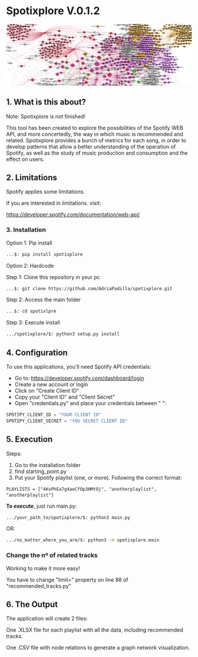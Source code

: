 # Spotixplore V.0.1.2


![Spotixplore graph image](https://github.com/AdriaPadilla/spotixplore/blob/master/spotixplore/img/img1.png
)


## 1. What is this about?
Note: Spotixplore is not finished!

This tool has been created to explore the possibilities of the Spotify WEB API, and more concertedly, the way in which music is recommended and related. Spotixplore provides a bunch of metrics for each song, in order to develop patterns that allow a better understanding of the operation of Spotify, as well as the study of music production and consumption and the effect on users.

## 2. Limitations
Spotify applies some limitations.

If you are interested in limitations. visit:

https://developer.spotify.com/documentation/web-api/

### 3. Installation
Option 1: Pip install

```bash
...$: pip install spotixplore
```
Option 2: Hardcode

Step 1: Clone this repository in your pc
```bash
...$: git clone https://github.com/AdriaPadilla/spotixplore.git
```

Step 2: Access the main folder
```bash
...$: cd spotixlpre
```

Step 3: Execute install
```bash
.../spotixplore/$: python3 setup.py install
```

## 4. Configuration

To use this applications, you'll need Spotify API credentials:

+ Go to: https://developer.spotify.com/dashboard/login
+ Create a new account or login
+ Click on "Create Client ID"
+ Copy your "Client ID" and "Client Secret"
+ Open "credentials.py" and place your credentials between " ":
```python
SPOTIPY_CLIENT_ID = "YOUR CLIENT ID"
SPOTIPY_CLIENT_SECRET = "YOU SECRET CLIENT ID"
```

## 5. Execution
Steps:

1. Go to the installation folder
2. find starting_point.py
3. Put your Spotify playlist (one, or more). Following the correct format:
```python3
PLAYLISTS = ["4KvPhEa7g4aeCfOp3HMtOj", "anotherplaylist", "anotherplaylist"]
```

**To execute**, just run main.py:
```bash
.../your_path_to/spotixplore/$: python3 main.py
```
OR:
```bash
.../no_matter_where_you_are/$: python3 -m spotixplore.main
```

### Change the nº of related tracks

Working to make it more easy!

You have to change "limit=" property on line 88 of "recommended_tracks.py"

## 6. The Output
The application will create 2 files:

One .XLSX file for each playlist with all the data, including recommended tracks.

One .CSV file with node relations to generate a graph network visualization.
